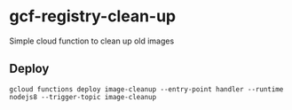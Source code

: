 # gcf-registry-clean-up

Simple cloud function to clean up old images

## Deploy

```
gcloud functions deploy image-cleanup --entry-point handler --runtime nodejs8 --trigger-topic image-cleanup
```